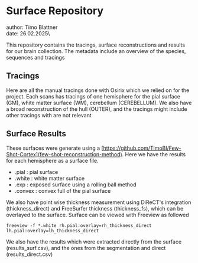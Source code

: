 # Surface Repository

author: Timo Blattner\
date: 26.02.2025\

This repository contains the tracings, surface reconstructions and results for our brain collection. The metadata include an overview of the species, sequences and tracings


## Tracings

Here are all the manual tracings done with Osirix which we relied on for the project. Each scans has tracings of one hemisphere for the pial surface (GM), white matter surface (WM), cerebellum (CEREBELLUM). We also have a broad reconstruction of the hull (OUTER), and the tracings might include other tracings with are not relevant

## Surface Results

These surfaces were generate using a [https://github.com/TimoBl/Few-Shot-Cortex](few-shot-reconstruction-method). Here we have the results for each hemisphere as a surface file.
* .pial : pial surface
* .white : white matter surface
* .exp : exposed surface using a rolling ball method
* .convex : convex full of the pial surface

We also have point wise thickness measurement using DiReCT's integration (thickness_direct) and FreeSurfer thickness (thickness_fs), which can be overlayed to the surface. Surface can be viewed with Freeview as followed

```
freeview -f *.white rh.pial:overlay=rh_thickness_direct lh.pial:overlay=lh_thickness_direct 
```

We also have the results which were extracted directly from the surface (results_surf.csv), and the ones from the segmentation and direct (results_direct.csv)

